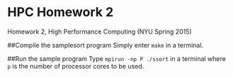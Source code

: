 # HPC Homework 2
Homework 2, High Performance Computing (NYU Spring 2015)

##Compile the samplesort program
Simply enter `make` in a terminal.

##Run the sample program
Type `mpirun -np P ./ssort` in a terminal where `p` is the number
of processor cores to be used.

